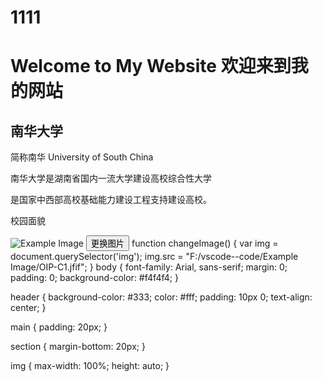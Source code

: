 # 1111
<!DOCTYPE html>
<html lang="en">
<head>
    <meta charset="UTF-8">
    <meta name="viewport" content="width=device-width, initial-scale=1.0">
    <title>bujue的网站</title>
    <link rel="stylesheet" href="style.css">
</head>
<body>
    <h1>Welcome to My Website 欢迎来到我的网站</h1>
    <h2>南华大学</h2>
    <p>简称南华 University of South China</p>
    <p>南华大学是湖南省国内一流大学建设高校综合性大学</p>
    <p>是国家中西部高校基础能力建设工程支持建设高校。</p>
    <p>校园面貌</p>
    <img src="F:\vscode--code\Example Image\OIP-C.jfif" alt="Example Image">
    <button onclick="changeImage()">更换图片</button>
    <script src="script.js"></script>
</body>
</html>
function changeImage() {
    var img = document.querySelector('img');
    img.src = "F:/vscode--code/Example Image/OIP-C1.jfif";
}
body {
    font-family: Arial, sans-serif;
    margin: 0;
    padding: 0;
    background-color: #f4f4f4;
}

header {
    background-color: #333;
    color: #fff;
    padding: 10px 0;
    text-align: center;
}

main {
    padding: 20px;
}

section {
    margin-bottom: 20px;
}

img {
    max-width: 100%;
    height: auto;
}


